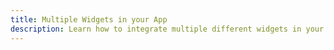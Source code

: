 ```yaml
---
title: Multiple Widgets in your App
description: Learn how to integrate multiple different widgets in your application.
---
```

